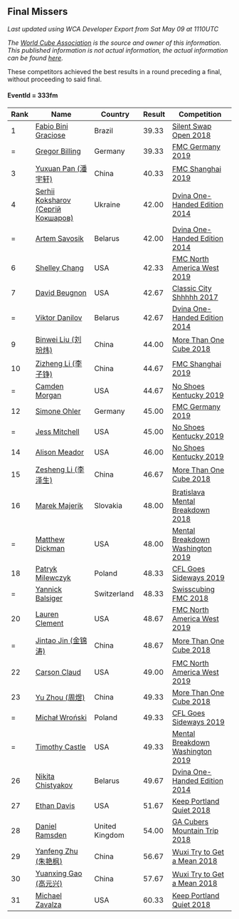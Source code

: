 ## Final Missers

*Last updated using WCA Developer Export from Sat May 09 at 1110UTC*

*The [World Cube Association](https://www.worldcubeassociation.org) is the source and owner of this information. This published information is not actual information, the actual information can be found [here](https://www.worldcubeassociation.org/results).*

These competitors achieved the best results in a round preceding a final, without proceeding to said final.

#### EventId = 333fm

|Rank|Name|Country|Result|Competition|  
|--|--|--|--|--|  
|1|[Fabio Bini Graciose](https://www.worldcubeassociation.org/persons/2010GRAC02)|Brazil|39.33|[Silent Swap Open 2018](https://www.worldcubeassociation.org/competitions/SilentSwapOpen2018/results/all?event=333fm)|  
|=|[Gregor Billing](https://www.worldcubeassociation.org/persons/2012BILL01)|Germany|39.33|[FMC Germany 2019](https://www.worldcubeassociation.org/competitions/FMCGermany2019/results/all?event=333fm)|  
|3|[Yuxuan Pan (潘宇轩)](https://www.worldcubeassociation.org/persons/2018PANY07)|China|40.33|[FMC Shanghai 2019](https://www.worldcubeassociation.org/competitions/FMCShanghai2019/results/all?event=333fm)|  
|4|[Serhii Koksharov (Сергій Кокшаров)](https://www.worldcubeassociation.org/persons/2013KOKS01)|Ukraine|42.00|[Dvina One-Handed Edition 2014](https://www.worldcubeassociation.org/competitions/DvinaOHEdition2014/results/all?event=333fm)|  
|=|[Artem Savosik](https://www.worldcubeassociation.org/persons/2013SAVO01)|Belarus|42.00|[Dvina One-Handed Edition 2014](https://www.worldcubeassociation.org/competitions/DvinaOHEdition2014/results/all?event=333fm)|  
|6|[Shelley Chang](https://www.worldcubeassociation.org/persons/2004CHAN04)|USA|42.33|[FMC North America West 2019](https://www.worldcubeassociation.org/competitions/FMCNorthAmericaWest2019/results/all?event=333fm)|  
|7|[David Beugnon](https://www.worldcubeassociation.org/persons/2015BEUG01)|USA|42.67|[Classic City Shhhhh 2017](https://www.worldcubeassociation.org/competitions/ClassicCityShhhhh2017/results/all?event=333fm)|  
|=|[Viktor Danilov](https://www.worldcubeassociation.org/persons/2012DANI01)|Belarus|42.67|[Dvina One-Handed Edition 2014](https://www.worldcubeassociation.org/competitions/DvinaOHEdition2014/results/all?event=333fm)|  
|9|[Binwei Liu (刘玢炜)](https://www.worldcubeassociation.org/persons/2016LIUB01)|China|44.00|[More Than One Cube 2018](https://www.worldcubeassociation.org/competitions/MoreThanOneCube2018/results/all?event=333fm)|  
|10|[Zizheng Li (李子铮)](https://www.worldcubeassociation.org/persons/2017LIZI03)|China|44.67|[FMC Shanghai 2019](https://www.worldcubeassociation.org/competitions/FMCShanghai2019/results/all?event=333fm)|  
|=|[Camden Morgan](https://www.worldcubeassociation.org/persons/2018MORG08)|USA|44.67|[No Shoes Kentucky 2019](https://www.worldcubeassociation.org/competitions/NoShoesKentucky2019/results/all?event=333fm)|  
|12|[Simone Ohler](https://www.worldcubeassociation.org/persons/2014OHLE01)|Germany|45.00|[FMC Germany 2019](https://www.worldcubeassociation.org/competitions/FMCGermany2019/results/all?event=333fm)|  
|=|[Jess Mitchell](https://www.worldcubeassociation.org/persons/2018MITC03)|USA|45.00|[No Shoes Kentucky 2019](https://www.worldcubeassociation.org/competitions/NoShoesKentucky2019/results/all?event=333fm)|  
|14|[Alison Meador](https://www.worldcubeassociation.org/persons/2017MEAD01)|USA|46.00|[No Shoes Kentucky 2019](https://www.worldcubeassociation.org/competitions/NoShoesKentucky2019/results/all?event=333fm)|  
|15|[Zesheng Li (李泽生)](https://www.worldcubeassociation.org/persons/2016LIZE03)|China|46.67|[More Than One Cube 2018](https://www.worldcubeassociation.org/competitions/MoreThanOneCube2018/results/all?event=333fm)|  
|16|[Marek Majerik](https://www.worldcubeassociation.org/persons/2015MAJE01)|Slovakia|48.00|[Bratislava Mental Breakdown 2018](https://www.worldcubeassociation.org/competitions/BratislavaMentalBreakdown2018/results/all?event=333fm)|  
|=|[Matthew Dickman](https://www.worldcubeassociation.org/persons/2013DICK01)|USA|48.00|[Mental Breakdown Washington 2019](https://www.worldcubeassociation.org/competitions/MentalBreakdownWashington2019/results/all?event=333fm)|  
|18|[Patryk Milewczyk](https://www.worldcubeassociation.org/persons/2014MILE01)|Poland|48.33|[CFL Goes Sideways 2019](https://www.worldcubeassociation.org/competitions/CFLGoesSideways2019/results/all?event=333fm)|  
|=|[Yannick Balsiger](https://www.worldcubeassociation.org/persons/2017BALS01)|Switzerland|48.33|[Swisscubing FMC 2018](https://www.worldcubeassociation.org/competitions/SwisscubingFMC2018/results/all?event=333fm)|  
|20|[Lauren Clement](https://www.worldcubeassociation.org/persons/2013KLEM01)|USA|48.67|[FMC North America West 2019](https://www.worldcubeassociation.org/competitions/FMCNorthAmericaWest2019/results/all?event=333fm)|  
|=|[Jintao Jin (金锦涛)](https://www.worldcubeassociation.org/persons/2017JINJ02)|China|48.67|[More Than One Cube 2018](https://www.worldcubeassociation.org/competitions/MoreThanOneCube2018/results/all?event=333fm)|  
|22|[Carson Claud](https://www.worldcubeassociation.org/persons/2015CLAU02)|USA|49.00|[FMC North America West 2019](https://www.worldcubeassociation.org/competitions/FMCNorthAmericaWest2019/results/all?event=333fm)|  
|23|[Yu Zhou (周煜)](https://www.worldcubeassociation.org/persons/2017YUZH03)|China|49.33|[More Than One Cube 2018](https://www.worldcubeassociation.org/competitions/MoreThanOneCube2018/results/all?event=333fm)|  
|=|[Michał Wroński](https://www.worldcubeassociation.org/persons/2015WRON01)|Poland|49.33|[CFL Goes Sideways 2019](https://www.worldcubeassociation.org/competitions/CFLGoesSideways2019/results/all?event=333fm)|  
|=|[Timothy Castle](https://www.worldcubeassociation.org/persons/2016CAST48)|USA|49.33|[Mental Breakdown Washington 2019](https://www.worldcubeassociation.org/competitions/MentalBreakdownWashington2019/results/all?event=333fm)|  
|26|[Nikita Chistyakov](https://www.worldcubeassociation.org/persons/2014CHIS01)|Belarus|49.67|[Dvina One-Handed Edition 2014](https://www.worldcubeassociation.org/competitions/DvinaOHEdition2014/results/all?event=333fm)|  
|27|[Ethan Davis](https://www.worldcubeassociation.org/persons/2016DAVI02)|USA|51.67|[Keep Portland Quiet 2018](https://www.worldcubeassociation.org/competitions/KeepPortlandQuiet2018/results/all?event=333fm)|  
|28|[Daniel Ramsden](https://www.worldcubeassociation.org/persons/2017RAMS02)|United Kingdom|54.00|[GA Cubers Mountain Trip 2018](https://www.worldcubeassociation.org/competitions/GACubersMountainTrip2018/results/all?event=333fm)|  
|29|[Yanfeng Zhu (朱艳枫)](https://www.worldcubeassociation.org/persons/2013ZHUY02)|China|56.67|[Wuxi Try to Get a Mean 2018](https://www.worldcubeassociation.org/competitions/WuxiTrytoGetaMean2018/results/all?event=333fm)|  
|30|[Yuanxing Gao (高元兴)](https://www.worldcubeassociation.org/persons/2018GAOY04)|China|57.67|[Wuxi Try to Get a Mean 2018](https://www.worldcubeassociation.org/competitions/WuxiTrytoGetaMean2018/results/all?event=333fm)|  
|31|[Michael Zavalza](https://www.worldcubeassociation.org/persons/2012ZAVA01)|USA|60.33|[Keep Portland Quiet 2018](https://www.worldcubeassociation.org/competitions/KeepPortlandQuiet2018/results/all?event=333fm)|  
